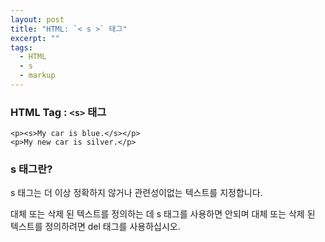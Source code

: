```yaml
---
layout: post
title: "HTML: `< s >` 태그"
excerpt: ""
tags: 
  - HTML
  - s
  - markup
---
```


### HTML Tag : `<s>` 태그
```
<p><s>My car is blue.</s></p>
<p>My new car is silver.</p>

```
### s 태그란?

s 태그는 더 이상 정확하지 않거나 관련성이없는 텍스트를 지정합니다.

대체 또는 삭제 된 텍스트를 정의하는 데 s 태그를 사용하면 안되며 대체 또는 삭제 된 텍스트를 정의하려면 del 태그를 사용하십시오.
